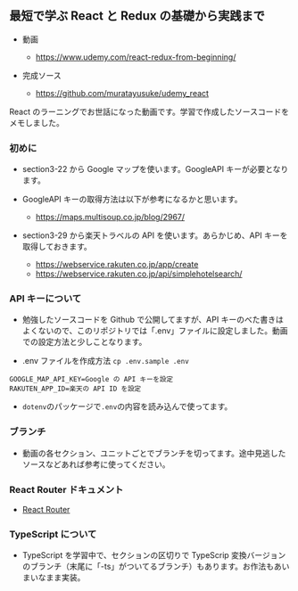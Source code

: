 ## 最短で学ぶ React と Redux の基礎から実践まで

- 動画

  - https://www.udemy.com/react-redux-from-beginning/

- 完成ソース
  - https://github.com/muratayusuke/udemy_react

React のラーニングでお世話になった動画です。学習で作成したソースコードをメモしました。

### 初めに

- section3-22 から Google マップを使います。GoogleAPI キーが必要となります。
- GoogleAPI キーの取得方法は以下が参考になるかと思います。

  - https://maps.multisoup.co.jp/blog/2967/

- section3-29 から楽天トラベルの API を使います。あらかじめ、API キーを取得しておきます。
  - https://webservice.rakuten.co.jp/app/create
  - https://webservice.rakuten.co.jp/api/simplehotelsearch/

### API キーについて

- 勉強したソースコードを Github で公開してますが、API キーのべた書きはよくないので、このリポジトリでは「.env」ファイルに設定しました。動画での設定方法と少しことなります。

- .env ファイルを作成方法
  `cp .env.sample .env`

```
GOOGLE_MAP_API_KEY=Google の API キーを設定
RAKUTEN_APP_ID=楽天の API ID を設定
```

- `dotenv`のパッケージで`.env`の内容を読み込んで使ってます。

### ブランチ

- 動画の各セクション、ユニットごとでブランチを切ってます。途中見逃したソースなどあれば参考に使ってください。

### React Router ドキュメント

- [React Router](https://reacttraining.com/react-router/web/guides/quick-start)

### TypeScript について

- TypeScript を学習中で、セクションの区切りで TypeScrip 変換バージョンのブランチ（末尾に「-ts」がついてるブランチ）もあります。お作法もあいまいなまま実装。
